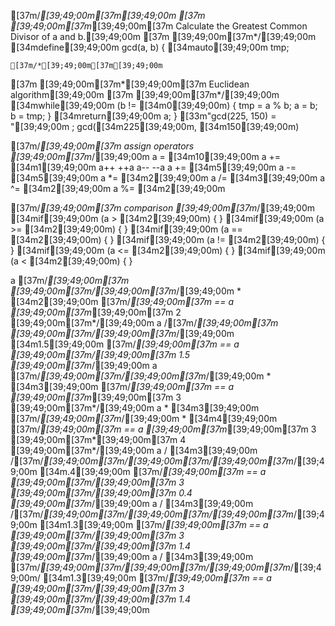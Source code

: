 [37m/*[39;49;00m[37m[39;49;00m
[37m [39;49;00m[37m*[39;49;00m[37m Calculate the Greatest Common Divisor of a and b.[39;49;00m
[37m [39;49;00m[37m*/[39;49;00m
[34mdefine[39;49;00m gcd(a, b) {
    [34mauto[39;49;00m tmp;

    [37m/*[39;49;00m[37m[39;49;00m
[37m     [39;49;00m[37m*[39;49;00m[37m Euclidean algorithm[39;49;00m
[37m     [39;49;00m[37m*/[39;49;00m
    [34mwhile[39;49;00m (b != [34m0[39;49;00m) {
        tmp = a % b;
        a = b;
        b = tmp;
    }
    [34mreturn[39;49;00m a;
}
[33m"gcd(225, 150) = "[39;49;00m ; gcd([34m225[39;49;00m, [34m150[39;49;00m)

[37m/*[39;49;00m[37m assign operators [39;49;00m[37m*/[39;49;00m
a = [34m10[39;49;00m
a += [34m1[39;49;00m
a++
++a
a--
--a
a += [34m5[39;49;00m
a -= [34m5[39;49;00m
a *= [34m2[39;49;00m
a /= [34m3[39;49;00m
a ^= [34m2[39;49;00m
a %= [34m2[39;49;00m

[37m/*[39;49;00m[37m comparison [39;49;00m[37m*/[39;49;00m
[34mif[39;49;00m (a > [34m2[39;49;00m) {
}
[34mif[39;49;00m (a >= [34m2[39;49;00m) {
}
[34mif[39;49;00m (a == [34m2[39;49;00m) {
}
[34mif[39;49;00m (a != [34m2[39;49;00m) {
}
[34mif[39;49;00m (a <= [34m2[39;49;00m) {
}
[34mif[39;49;00m (a < [34m2[39;49;00m) {
}

a [37m/*[39;49;00m[37m [39;49;00m[37m/[39;49;00m[37m*/[39;49;00m * [34m2[39;49;00m        [37m/*[39;49;00m[37m == a [39;49;00m[37m*[39;49;00m[37m 2       [39;49;00m[37m*/[39;49;00m
a /[37m/*[39;49;00m[37m [39;49;00m[37m/[39;49;00m[37m*/[39;49;00m [34m1.5[39;49;00m       [37m/*[39;49;00m[37m == a [39;49;00m[37m/[39;49;00m[37m 1.5     [39;49;00m[37m*/[39;49;00m
a [37m/*[39;49;00m[37m/[39;49;00m[37m*/[39;49;00m * [34m3[39;49;00m         [37m/*[39;49;00m[37m == a [39;49;00m[37m*[39;49;00m[37m 3       [39;49;00m[37m*/[39;49;00m
a * [34m3[39;49;00m [37m/*[39;49;00m[37m*/[39;49;00m * [34m4[39;49;00m      [37m/*[39;49;00m[37m == a [39;49;00m[37m*[39;49;00m[37m 3 [39;49;00m[37m*[39;49;00m[37m 4   [39;49;00m[37m*/[39;49;00m
a / [34m3[39;49;00m /[37m/*[39;49;00m[37m/[39;49;00m[37m/[39;49;00m[37m*/[39;49;00m [34m.4[39;49;00m    [37m/*[39;49;00m[37m == a [39;49;00m[37m/[39;49;00m[37m 3 [39;49;00m[37m/[39;49;00m[37m 0.4 [39;49;00m[37m*/[39;49;00m
a / [34m3[39;49;00m /[37m/*[39;49;00m[37m/[39;49;00m[37m/[39;49;00m[37m*/[39;49;00m [34m1.3[39;49;00m   [37m/*[39;49;00m[37m == a [39;49;00m[37m/[39;49;00m[37m 3 [39;49;00m[37m/[39;49;00m[37m 1.4 [39;49;00m[37m*/[39;49;00m
a / [34m3[39;49;00m [37m/*[39;49;00m[37m/[39;49;00m[37m/[39;49;00m[37m*/[39;49;00m/ [34m1.3[39;49;00m   [37m/*[39;49;00m[37m == a [39;49;00m[37m/[39;49;00m[37m 3 [39;49;00m[37m/[39;49;00m[37m 1.4 [39;49;00m[37m*/[39;49;00m
